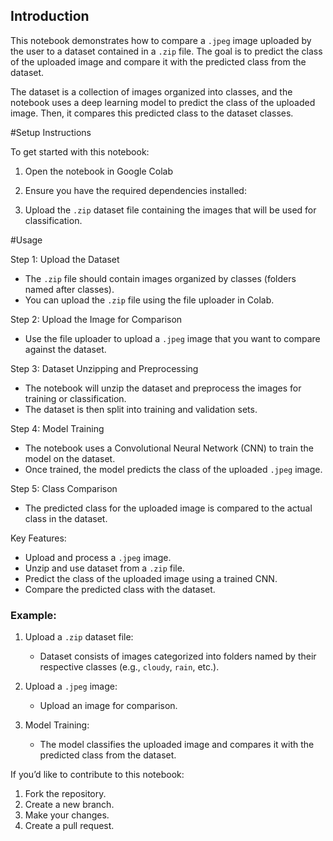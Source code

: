## Introduction

This notebook demonstrates how to compare a `.jpeg` image uploaded by the user to a dataset contained in a `.zip` file. The goal is to predict the class of the uploaded image and compare it with the predicted class from the dataset.

The dataset is a collection of images organized into classes, and the notebook uses a deep learning model to predict the class of the uploaded image. Then, it compares this predicted class to the dataset classes.

#Setup Instructions

To get started with this notebook:

1. Open the notebook in Google Colab

3. Ensure you have the required dependencies installed:

4. Upload the `.zip` dataset file containing the images that will be used for classification.

#Usage

 Step 1: Upload the Dataset
- The `.zip` file should contain images organized by classes (folders named after classes). 
- You can upload the `.zip` file using the file uploader in Colab.

Step 2: Upload the Image for Comparison
- Use the file uploader to upload a `.jpeg` image that you want to compare against the dataset.

Step 3: Dataset Unzipping and Preprocessing
- The notebook will unzip the dataset and preprocess the images for training or classification.
- The dataset is then split into training and validation sets.

Step 4: Model Training
- The notebook uses a Convolutional Neural Network (CNN) to train the model on the dataset.
- Once trained, the model predicts the class of the uploaded `.jpeg` image.

Step 5: Class Comparison
- The predicted class for the uploaded image is compared to the actual class in the dataset.

Key Features:
- Upload and process a `.jpeg` image.
- Unzip and use dataset from a `.zip` file.
- Predict the class of the uploaded image using a trained CNN.
- Compare the predicted class with the dataset.

### Example:
1. Upload a `.zip` dataset file:
    - Dataset consists of images categorized into folders named by their respective classes (e.g., `cloudy`, `rain`, etc.).
   
2. Upload a `.jpeg` image:
    - Upload an image for comparison.
   
3. Model Training:
    - The model classifies the uploaded image and compares it with the predicted class from the dataset.


If you’d like to contribute to this notebook:
1. Fork the repository.
2. Create a new branch.
3. Make your changes.
4. Create a pull request.
